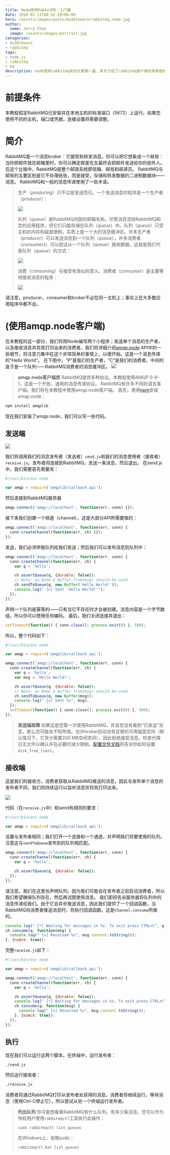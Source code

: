```yaml
---
title: Node使用RabbitMQ：入门篇
date: 2018-02-11T08:52:19+08:00
hero: /assets/images/posts/middleware/rabbitmq_node.jpg
author:
  name: Jerry Chan
  image: /assets/images/portrait.jpg
categories:
- middleware
- rabbitmq
tags:
- node.js
- rabbitmq
- mq
description: node使用rabbitmq系列文章第一遍，本文介绍了rabbitmq客户端的简单使用
---
```



# 前提条件

本教程假定RabbitMQ已安装并在本地主机的标准端口（5672）上运行。如果您使用不同的主机，端口或凭据，连接设置将需要调整。

# 简介

RabbitMQ是一个消息broker：它接受和转发消息。你可以把它想象成一个邮局：当你把邮件放在邮箱里时，你可以确定邮差先生最终会把邮件发送给你的收件人。在这个比喻中，RabbitMQ是整个邮政系统即信箱、邮局和邮递员。 RabbitMQ与邮局的主要区别是它不处理纸张，而是接受，存储和转发数据的二进制数据块——消息。 RabbitMQ和一般的消息传递使用了一些术语。

> 生产（_producing_）只不过是发送而已。一个发送消息的程序是一个生产者（_producer_）：  
> 
> ![](/assets/images/posts/middleware/producer.png) 
> 
> 队列（_queue_）是RabbitMQ内部的邮箱名称。尽管消息流经RabbitMQ和您的应用程序，但它们只能存储在队列（_queue_）中。队列（_queue_）只受主机的内存和磁盘限制，实质上是一个大的消息缓冲区。许多生产者（_producer_）可以发送消息到一个队列（_queue_），许多消费者（_consumers_）可以尝试从一个队列（_queue_）接收数据。这就是我们代表队列（_queue_）的方式：  
> 
> ![](/assets/images/posts/middleware/queue.png) 
> 
> 消费（_consuming_）与接受有类似的意义。消费者（_consumer_）是主要等待接收消息的程序：  
> 
> ![](/assets/images/posts/middleware/consumer.png)

请注意，producer，consumer和broker不必在同一主机上；事实上在大多数应用程序中都不会。

# (使用amqp.node客户端)

在本教程的这一部分，我们将用Node编写两个小程序；发送单个消息的生产者，以及接收消息并将其打印出来的消费者。我们将详细介绍[amqp.node](https://www.squaremobius.net/amqp.node/) API中的一些细节，将注意力集中在这个非常简单的事情上，以便开始。这是一个消息传递的“Hello World”。 在下图中，“P”是我们的生产者，“C”是我们的消费者。中间的盒子是一个队列——RabbitMQ消费者的消息缓冲区。 ![](/assets/images/posts/middleware/python-one.png)

> **amqp.node客户端库** RabbitMQ提供多种协议。本教程使用AMQP 0-9-1，这是一个开放，通用的消息传递协议。 RabbitMQ有许多不同的语言客户端。我们将在本教程中使用amqp.node客户端。 首先，使用[npm](https://www.npmjs.com/)安装amqp.node：

```bash
npm install amqplib
```

现在我们安装了amqp.node，我们可以写一些代码。

## 发送端

![](/assets/images/posts/middleware/sending.png) 

我们将调用我们的消息发布者（发送者）`send.js`和我们的消息使用者（接收者）`receive.js`。发布者将连接到RabbitMQ，发送一条消息，然后退出。 在send.js中，我们需要首先需要库：

```js
#!/usr/bin/env node

var amqp = require('amqplib/callback_api');
```


然后连接到RabbitMQ服务器

```js
amqp.connect('amqp://localhost', function(err, conn) {});
```

接下来我们创建一个频道（channel），这是大部分API所需要做的：

```js
amqp.connect('amqp://localhost', function(err, conn) {
  conn.createChannel(function(err, ch) {});
});
```


发送，我们必须申报队列给我们发送；然后我们可以发布消息到队列中：

```js
amqp.connect('amqp://localhost', function(err, conn) {
  conn.createChannel(function(err, ch) {
    var q = 'hello';

    ch.assertQueue(q, {durable: false});
    // Note: on Node 6 Buffer.from(msg) should be used
    ch.sendToQueue(q, new Buffer('Hello World!'));
    console.log(" [x] Sent 'Hello World!'");
  });
});
```


声明一个队列是幂等的——只有当它不存在时才会被创建。消息内容是一个字节数组，所以你可以使用任何编码。 最后，我们关闭连接并退出：

```js
setTimeout(function() { conn.close(); process.exit(0) }, 500);
```

所以，整个代码如下：

```js
#!/usr/bin/env node

var amqp = require('amqplib/callback_api');

amqp.connect('amqp://localhost', function(err, conn) {
  conn.createChannel(function(err, ch) {
    var q = 'hello';
    var msg = 'Hello World!';

    ch.assertQueue(q, {durable: false});
    // Note: on Node 6 Buffer.from(msg) should be used
    ch.sendToQueue(q, new Buffer(msg));
    console.log(" [x] Sent %s", msg);
  });
  setTimeout(function() { conn.close(); process.exit(0) }, 500);
});
```

> **发送端故障** 如果这是您第一次使用RabbitMQ，并且您没有看到“已发送”消息，那么您可能会不知所措。也许broker启动没有足够的可用磁盘空间（默认情况下，它至少需要200 MB空闲空间），因此拒绝接受消息。检查代理日志文件以确认并在必要时减少限制。[配置文件文档](https://www.rabbitmq.com/configure.html#config-items)将告诉你如何设置`disk_free_limit`。

## 接收端

这是我们的接收方。消费者获取从RabbitMQ推送的消息，因此与发布单个消息的发布者不同，我们将持续运行以监听消息并将其打印出来。 

![](/assets/images/posts/middleware/receiving.webp) 

代码（在`receive.js`中）和send有相同的要求：

```js
#!/usr/bin/env node

var amqp = require('amqplib/callback_api');
```

设置与发布者相同；我们打开一个连接和一个通道，并声明我们将要使用的队列。注意这与`sendToQueue`发布到的队列相匹配。

```js
amqp.connect('amqp://localhost', function(err, conn) {
  conn.createChannel(function(err, ch) {
    var q = 'hello';

    ch.assertQueue(q, {durable: false});
  });
});
```

请注意，我们在这里也声明队列。因为我们可能会在发布者之前启动消费者，所以我们希望确保队列存在，然后再试图使用消息。 我们即将告诉服务器将队列中的消息传递给我们。由于它会异步推送消息，因此我们提供了一个回调函数，当RabbitMQ向消费者推送消息时，将执行回调函数。这是`Channel.consume`所做的。

```js
console.log(" [*] Waiting for messages in %s. To exit press CTRL+C", q);
ch.consume(q, function(msg) {
  console.log(" [x] Received %s", msg.content.toString());
}, {noAck: true});
```

完整`receive.js`如下：

```js
#!/usr/bin/env node

var amqp = require('amqplib/callback_api');

amqp.connect('amqp://localhost', function(err, conn) {
  conn.createChannel(function(err, ch) {
    var q = 'hello';

    ch.assertQueue(q, {durable: false});
    console.log(" [*] Waiting for messages in %s. To exit press CTRL+C", q);
    ch.consume(q, function(msg) {
      console.log(" [x] Received %s", msg.content.toString());
    }, {noAck: true});
  });
});
```

## 执行

现在我们可以运行这两个脚本。在终端中，运行发布者：

```bash
./send.js
```

然后运行接收者：

```bash
./receive.js
```

消费者将通过RabbitMQ打印从发布者处获得的消息。消费者将继续运行，等待消息（使用Ctrl-C停止它），所以尝试从另一个终端运行发布者。

> **列出队列** 你可能想看看RabbitMQ有什么队列，有多少条消息。您可以作为特权用户使用`rabbitmqctl`工具执行此操作：
>
>     sudo rabbitmqctl list_queues
>       
>
> 在Windows上，省略sudo：
>
>     rabbitmqctl.bat list_queues
>
